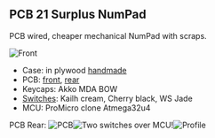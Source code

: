 ﻿## PCB 21 Surplus NumPad
PCB wired, cheaper mechanical NumPad with scraps.

![Front](https://i.imgur.com/iYx3P20.jpg)
- Case: in plywood [handmade](https://i.imgur.com/z5PfJda.jpg)
- PCB: [front](https://i.imgur.com/lKIDMKF.jpg), [rear](https://i.imgur.com/YPauPd1.jpg)
- Keycaps: Akko MDA BOW
- [Switches](https://i.imgur.com/sbnH1w1.jpg): Kailh cream, Cherry black, WS Jade
- MCU: ProMicro clone Atmega32u4

PCB Rear:
![PCB](https://i.imgur.com/e6GIw5L.jpg)![Two switches over MCU!](https://i.imgur.com/29L1jlI.jpg)![Profile](https://i.imgur.com/FbslrLS.jpg)

